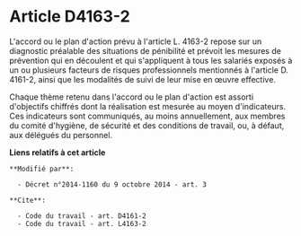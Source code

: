 # Article D4163-2

L'accord ou le plan d'action prévu à l'article L. 4163-2 repose sur un diagnostic préalable des situations de pénibilité et
prévoit les mesures de prévention qui en découlent et qui s'appliquent à tous les salariés exposés à un ou plusieurs facteurs
de risques professionnels mentionnés à l'article D. 4161-2, ainsi que les modalités de suivi de leur mise en œuvre
effective. 

Chaque thème retenu dans l'accord ou le plan d'action est assorti d'objectifs chiffrés dont la réalisation est mesurée au
moyen d'indicateurs. Ces indicateurs sont communiqués, au moins annuellement, aux membres du comité d'hygiène, de sécurité et
des conditions de travail, ou, à défaut, aux délégués du personnel.

**Liens relatifs à cet article**

	**Modifié par**:

	  - Décret n°2014-1160 du 9 octobre 2014 - art. 3

	**Cite**:

	  - Code du travail - art. D4161-2
	  - Code du travail - art. L4163-2
